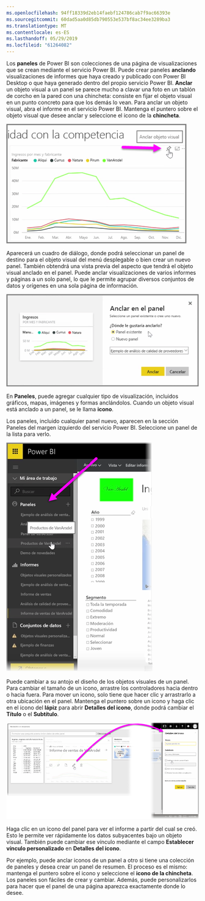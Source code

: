 ```yaml
---
ms.openlocfilehash: 94ff18339d2eb14faebf124786cab7f9ac66393e
ms.sourcegitcommit: 60dad5aa0d85db790553e537bf8ac34ee3289ba3
ms.translationtype: MT
ms.contentlocale: es-ES
ms.lasthandoff: 05/29/2019
ms.locfileid: "61264082"
---
```

Los **paneles** de Power BI son colecciones de una página de visualizaciones que se crean mediante el servicio Power BI. Puede crear paneles **anclando** visualizaciones de informes que haya creado y publicado con Power BI Desktop o que haya generado dentro del propio servicio Power BI. **Anclar** un objeto visual a un panel se parece mucho a clavar una foto en un tablón de corcho en la pared con una chincheta: consiste en fijar el objeto visual en un punto concreto para que los demás lo vean. Para anclar un objeto visual, abra el informe en el servicio Power BI. Mantenga el puntero sobre el objeto visual que desee anclar y seleccione el icono de la **chincheta**.

![](media/4-2-create-configure-dashboards/4-2_1.png)

Aparecerá un cuadro de diálogo, donde podrá seleccionar un panel de destino para el objeto visual del menú desplegable o bien crear un nuevo panel. También obtendrá una vista previa del aspecto que tendrá el objeto visual anclado en el panel. Puede anclar visualizaciones de varios informes y páginas a un solo panel, lo que le permite agrupar diversos conjuntos de datos y orígenes en una sola página de información.

![](media/4-2-create-configure-dashboards/4-2_2.png)

En **Paneles**, puede agregar cualquier tipo de visualización, incluidos gráficos, mapas, imágenes y formas anclándolos. Cuando un objeto visual está anclado a un panel, se le llama **icono**.

Los paneles, incluido cualquier panel nuevo, aparecen en la sección Paneles del margen izquierdo del servicio Power BI. Seleccione un panel de la lista para verlo.

![](media/4-2-create-configure-dashboards/4-2_3.png)

Puede cambiar a su antojo el diseño de los objetos visuales de un panel. Para cambiar el tamaño de un icono, arrastre los controladores hacia dentro o hacia fuera. Para mover un icono, solo tiene que hacer clic y arrastrarlo a otra ubicación en el panel. Mantenga el puntero sobre un icono y haga clic en el icono del **lápiz** para abrir **Detalles del icono**, donde podrá cambiar el **Título** o el **Subtítulo**.

![](media/4-2-create-configure-dashboards/4-2_4.png)

Haga clic en un icono del panel para ver el informe a partir del cual se creó. Esto le permite ver rápidamente los datos subyacentes bajo un objeto visual. También puede cambiar ese vínculo mediante el campo **Establecer vínculo personalizado** en **Detalles del icono**.

Por ejemplo, puede anclar iconos de un panel a otro si tiene una colección de paneles y desea crear un panel de resumen. El proceso es el mismo: mantenga el puntero sobre el icono y seleccione el **icono de la chincheta**. Los paneles son fáciles de crear y cambiar. Además, puede personalizarlos para hacer que el panel de una página aparezca exactamente donde lo desee.

